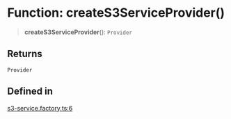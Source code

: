 # Function: createS3ServiceProvider()

> **createS3ServiceProvider**(): `Provider`

## Returns

`Provider`

## Defined in

[s3-service.factory.ts:6](https://github.com/LabO8/nestjs-s3/blob/306023e15fcb498533a66fc2f9b000dc61a2bf64/src/s3-service.factory.ts#L6)
